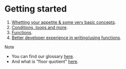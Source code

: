 # Getting started

1. [Whetting your appetite & some very basic concepts](./whetting-your-appetite-and-basic-concepts.md).
2. [Conditions, loops and more](./most-common-statements.md).
3. [Functions](./functions.md).
4. [Better developer experience in writing/using functions](./better-dev-exp.md).

> [!NOTE]
>
> - You can find our glossary [here](./glossary.md).
> - And what is "floor quotient" [here](./floor-quotient.md).
